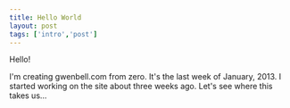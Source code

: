```yaml
---
title: Hello World 
layout: post
tags: ['intro','post']
---
```


Hello!

I'm creating gwenbell.com from zero. It's the last week of January, 2013. I started working on the site about three weeks ago. Let's see where this takes us...